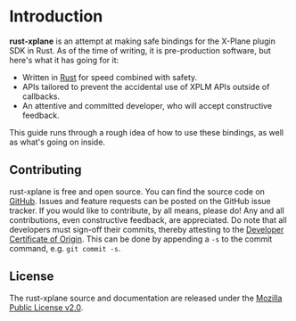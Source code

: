 # Introduction

**rust-xplane** is an attempt at making safe bindings for the X-Plane plugin
SDK in Rust. As of the time of writing, it is pre-production software, but
here's what it has going for it:

- Written in [Rust](https://www.rust-lang.org) for speed combined with safety.
- APIs tailored to prevent the accidental use of XPLM APIs outside of callbacks.
- An attentive and committed developer, who will accept constructive feedback.

This guide runs through a rough idea of how to use these bindings, as well as
what's going on inside.

## Contributing

rust-xplane is free and open source. You can find the source code on [GitHub](https://github.com/judemille/rust-xplane).
Issues and feature requests can be posted on the GitHub issue tracker. If you
would like to contribute, by all means, please do! Any and all contributions,
even constructive feedback, are appreciated. Do note that all developers must
sign-off their commits, thereby attesting to the [Developer Certificate of Origin](https://developercertificate.org/).
This can be done by appending a `-s` to the commit command, e.g. `git commit -s`.

## License

The rust-xplane source and documentation are released under the
[Mozilla Public License v2.0](https://www.mozilla.org/MPL/2.0/).
